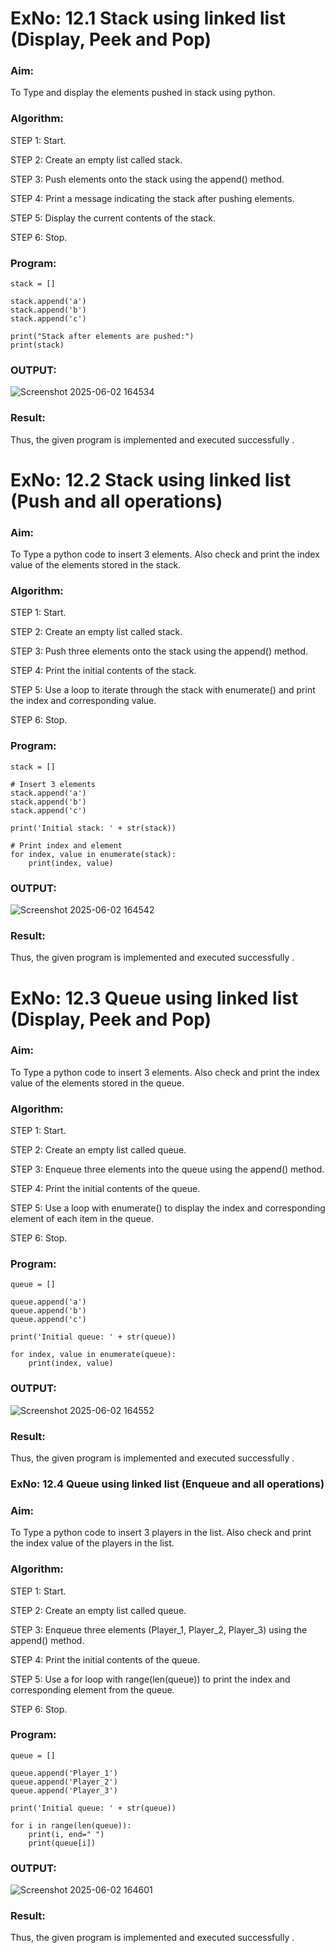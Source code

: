 # ExNo: 12.1 Stack using linked list (Display, Peek and Pop)
### Aim: 
To Type and display the elements pushed in stack using python.
### Algorithm:
STEP 1: Start.

STEP 2: Create an empty list called stack.

STEP 3: Push elements onto the stack using the append() method.

STEP 4: Print a message indicating the stack after pushing elements.

STEP 5: Display the current contents of the stack.

STEP 6: Stop.

### Program:
```
stack = []

stack.append('a')
stack.append('b')
stack.append('c')

print("Stack after elements are pushed:")
print(stack)
```

### OUTPUT:
![Screenshot 2025-06-02 164534](https://github.com/user-attachments/assets/cd92f92b-e994-4658-b623-09771ca06d31)


### Result: 
Thus, the given program is implemented and executed successfully .

# ExNo: 12.2 Stack using linked list (Push and all operations)
### Aim:
To Type a python code to insert 3 elements. Also check and print the index value of the elements stored in the stack.
### Algorithm:
STEP 1: Start.

STEP 2: Create an empty list called stack.

STEP 3: Push three elements onto the stack using the append() method.

STEP 4: Print the initial contents of the stack.

STEP 5: Use a loop to iterate through the stack with enumerate() and print the index and corresponding value.

STEP 6: Stop.

### Program:
```
stack = []

# Insert 3 elements
stack.append('a')
stack.append('b')
stack.append('c')

print('Initial stack: ' + str(stack))

# Print index and element
for index, value in enumerate(stack):
    print(index, value)

```

### OUTPUT:
![Screenshot 2025-06-02 164542](https://github.com/user-attachments/assets/90d9d949-4203-4a80-b5be-79a63cb223d2)



### Result: 
Thus, the given program is implemented and executed successfully .

# ExNo: 12.3 Queue using linked list (Display, Peek and Pop)

### Aim: 
To Type a python code to insert 3 elements. Also check and print the index value of the elements stored in the queue.
### Algorithm:
STEP 1: Start.

STEP 2: Create an empty list called queue.

STEP 3: Enqueue three elements into the queue using the append() method.

STEP 4: Print the initial contents of the queue.

STEP 5: Use a loop with enumerate() to display the index and corresponding element of each item in the queue.

STEP 6: Stop.

### Program:
```
queue = []

queue.append('a')
queue.append('b')
queue.append('c')

print('Initial queue: ' + str(queue))

for index, value in enumerate(queue):
    print(index, value)
```

### OUTPUT:
![Screenshot 2025-06-02 164552](https://github.com/user-attachments/assets/52d83d00-63df-49ac-94c2-7a4d0a9869d2)


### Result: 
Thus, the given program is implemented and executed successfully .

### ExNo: 12.4 Queue using linked list (Enqueue and all operations)
### Aim: 
To Type a python code to insert 3 players in the list. Also check and print the index value of the players in the list.
### Algorithm:
STEP 1: Start.

STEP 2: Create an empty list called queue.

STEP 3: Enqueue three elements (Player_1, Player_2, Player_3) using the append() method.

STEP 4: Print the initial contents of the queue.

STEP 5: Use a for loop with range(len(queue)) to print the index and corresponding element from the queue.

STEP 6: Stop.

### Program:
```
queue = []

queue.append('Player_1')
queue.append('Player_2')
queue.append('Player_3')

print('Initial queue: ' + str(queue))

for i in range(len(queue)):
    print(i, end=" ")
    print(queue[i])
```
### OUTPUT:
![Screenshot 2025-06-02 164601](https://github.com/user-attachments/assets/360f3ce9-1f58-4a2e-a343-c4fcbef0cfb8)


### Result: 
Thus, the given program is implemented and executed successfully .
